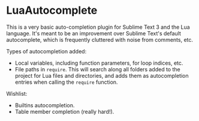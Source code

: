 
LuaAutocomplete
===============

This is a very basic auto-completion plugin for Sublime Text 3 and the Lua language.
It's meant to be an improvement over Sublime Text's default autocomplete, which is frequently
cluttered with noise from comments, etc.

Types of autocompletion added:

* Local variables, including function parameters, for loop indices, etc.
* File paths in `require`. This will search along all folders added to the project for Lua files and directories,
and adds them as autocompletion entries when calling the `require` function.

Wishlist:

* Builtins autocompletion.
* Table member completion (really hard!).
